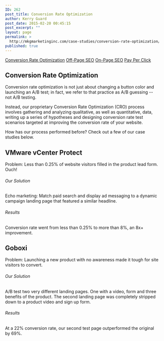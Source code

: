 ```yaml
---
ID: 262
post_title: Conversion Rate Optimization
author: Kerry Guard
post_date: 2015-02-20 00:45:15
post_excerpt: ""
layout: page
permalink: >
  http://mkgmarketinginc.com/case-studies/conversion-rate-optimization/
published: true
---
```

<section class="projects-1">
<div class="container">
<div class="title"><a href="/case-studies/conversion-rate-optimization/">Conversion Rate Optimization</a> <a href="/case-studies/off-page-seo/">Off-Page SEO</a> <a href="/case-studies/on-page-seo/">On-Page SEO</a> <a href="/case-studies/pay-per-click/">Pay Per Click</a></div>
</div>
</section><section class="header-3-sub">
<div class="background"></div>
<div class="container">
<div class="row">
<h1>Conversion Rate Optimization</h1>
Conversion rate optimization is not just about changing a button color and launching an A/B test; in fact, we refer to that practice as A/B guessing -- not A/B testing.

Instead, our proprietary Conversion Rate Optimization (CRO) process involves gathering and analyzing qualitative, as well as quantitative, data, writing up a series of hypotheses and designing conversion rate test scenarios targeted at improving the conversion rate of your website.

How has our process performed before? Check out a few of our case studies below.

</div>
</div>
</section><section class="content-7 v-center">
<div>
<div class="container">
<div class="row v-center">
<div class="col-sm-5">
<h2>VMware vCenter Protect</h2>
<div>Problem: Less than 0.25% of website visitors filled in the product lead form. Ouch!</div>
</div>
<div class="col-sm-7">
<h6>Our Solution</h6>
Echo marketing: Match paid search and display ad messaging to a dynamic campaign landing page that featured a similar headline.
<h6>Results</h6>
Conversion rate went from less than 0.25% to more than 8%, an 8x+ improvement.

</div>
</div>
</div>
</div>
</section><section class="content-7 v-center">
<div>
<div class="container">
<div class="row v-center">
<div class="col-sm-5">
<h2>Goboxi</h2>
<div>Problem: Launching a new product with no awareness made it tough for site visitors to convert.</div>
</div>
<div class="col-sm-7">
<h6>Our Solution</h6>
A/B test two very different landing pages. One with a video, form and three benefits of the product. The second landing page was completely stripped down to a product video and sign up form.
<h6>Results</h6>
At a 22% conversion rate, our second test page outperformed the original by 69%.

</div>
</div>
</div>
</div>
</section>